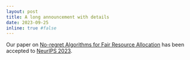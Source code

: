 ```yaml
---
layout: post
title: A long announcement with details
date: 2023-09-25
inline: true #false
---
```


Our paper on [No-regret Algorithms for Fair Resource Allocation](https://arxiv.org/abs/2303.06396) has been accepted to [NeurIPS 2023](https://neurips.cc/).